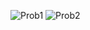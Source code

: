 ![Prob1](https://user-images.githubusercontent.com/89274915/217950748-0db41f81-2503-41f0-9f1f-fb1292a76d22.png)
![Prob2](https://user-images.githubusercontent.com/89274915/217950775-b03d3ded-d315-4815-a412-c76df97180dd.png)
